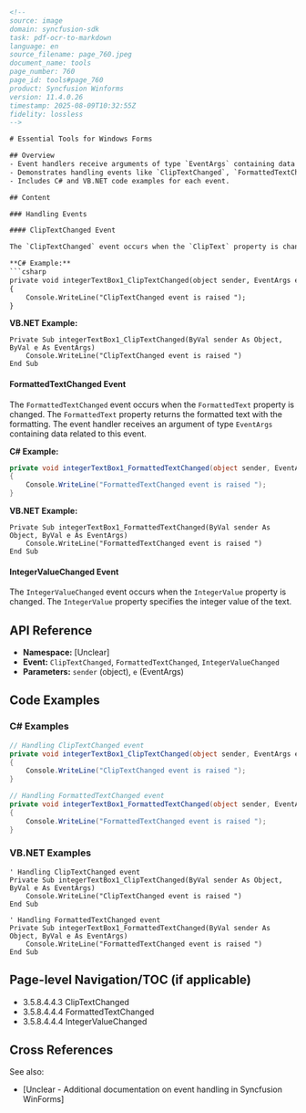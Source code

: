 ```html
<!-- 
source: image
domain: syncfusion-sdk
task: pdf-ocr-to-markdown
language: en
source_filename: page_760.jpeg
document_name: tools
page_number: 760
page_id: tools#page_760
product: Syncfusion Winforms
version: 11.4.0.26
timestamp: 2025-08-09T10:32:55Z
fidelity: lossless
-->

# Essential Tools for Windows Forms

## Overview
- Event handlers receive arguments of type `EventArgs` containing data related to specific events.
- Demonstrates handling events like `ClipTextChanged`, `FormattedTextChanged`, and `IntegerValueChanged`.
- Includes C# and VB.NET code examples for each event.

## Content

### Handling Events

#### ClipTextChanged Event

The `ClipTextChanged` event occurs when the `ClipText` property is changed. The event handler receives an argument of type `EventArgs` containing data related to this event.

**C# Example:**
```csharp
private void integerTextBox1_ClipTextChanged(object sender, EventArgs e)
{
    Console.WriteLine("ClipTextChanged event is raised ");
}
```

**VB.NET Example:**
```vb.net
Private Sub integerTextBox1_ClipTextChanged(ByVal sender As Object, ByVal e As EventArgs)
    Console.WriteLine("ClipTextChanged event is raised ")
End Sub
```

#### FormattedTextChanged Event

The `FormattedTextChanged` event occurs when the `FormattedText` property is changed. The `FormattedText` property returns the formatted text with the formatting. The event handler receives an argument of type `EventArgs` containing data related to this event.

**C# Example:**
```csharp
private void integerTextBox1_FormattedTextChanged(object sender, EventArgs e)
{
    Console.WriteLine("FormattedTextChanged event is raised ");
}
```

**VB.NET Example:**
```vb.net
Private Sub integerTextBox1_FormattedTextChanged(ByVal sender As Object, ByVal e As EventArgs)
    Console.WriteLine("FormattedTextChanged event is raised ")
End Sub
```

#### IntegerValueChanged Event

The `IntegerValueChanged` event occurs when the `IntegerValue` property is changed. The `IntegerValue` property specifies the integer value of the text.

## API Reference
- **Namespace:** [Unclear]
- **Event:** `ClipTextChanged`, `FormattedTextChanged`, `IntegerValueChanged`
- **Parameters:** `sender` (object), `e` (EventArgs)

## Code Examples

### C# Examples
```csharp
// Handling ClipTextChanged event
private void integerTextBox1_ClipTextChanged(object sender, EventArgs e)
{
    Console.WriteLine("ClipTextChanged event is raised ");
}

// Handling FormattedTextChanged event
private void integerTextBox1_FormattedTextChanged(object sender, EventArgs e)
{
    Console.WriteLine("FormattedTextChanged event is raised ");
}
```

### VB.NET Examples
```vb.net
' Handling ClipTextChanged event
Private Sub integerTextBox1_ClipTextChanged(ByVal sender As Object, ByVal e As EventArgs)
    Console.WriteLine("ClipTextChanged event is raised ")
End Sub

' Handling FormattedTextChanged event
Private Sub integerTextBox1_FormattedTextChanged(ByVal sender As Object, ByVal e As EventArgs)
    Console.WriteLine("FormattedTextChanged event is raised ")
End Sub
```

## Page-level Navigation/TOC (if applicable)
- 3.5.8.4.4.3 ClipTextChanged
- 3.5.8.4.4.4 FormattedTextChanged
- 3.5.8.4.4.4 IntegerValueChanged

## Cross References
See also:
- [Unclear - Additional documentation on event handling in Syncfusion WinForms]

<!-- tags: [WinForms, event handling, integer value, formatted text, clip text, C#, VB.NET] keywords: [ClipTextChanged, FormattedTextChanged, IntegerValueChanged, EventArgs, event handler, event, property, integer value, formatted text, clip text, C#, VB.NET] -->
```
